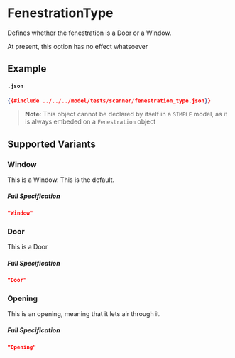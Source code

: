 # FenestrationType

Defines whether the fenestration is a Door or a Window.

At present, this option has no effect whatsoever

## Example

#### `.json`
```json
{{#include ../../../model/tests/scanner/fenestration_type.json}}
```

> **Note**: This object cannot be declared by itself in a `SIMPLE` model,
as it is always embeded on a `Fenestration` object



 ## Supported Variants

###  Window

This is a Window. This is the default.



##### Full Specification
```json
"Window"
```

###  Door

This is a Door



##### Full Specification
```json
"Door"
```

###  Opening

This is an opening, meaning that it lets air through it.



##### Full Specification
```json
"Opening"
```

